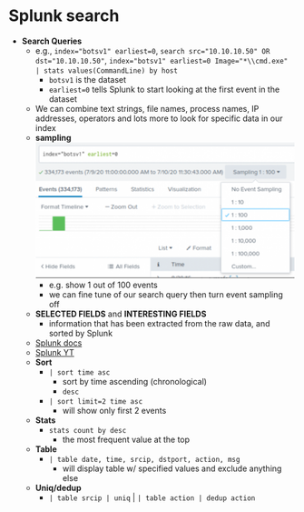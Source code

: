 # Splunk search

* **Search Queries**
  * e.g., `index="botsv1" earliest=0`, `search src="10.10.10.50" OR dst="10.10.10.50"`, `index="botsv1" earliest=0 Image="*\\cmd.exe" | stats values(CommandLine) by host`
    * `botsv1` is the dataset
    * `earliest=0` tells Splunk to start looking at the first event in the dataset
  * We can combine text strings, file names, process names, IP addresses, operators and lots more to look for specific data in our index
  * **sampling**
    ![](images/Screenshot%20from%202025-01-10%2017-56-12.png)
    * e.g. show 1 out of 100 events
    * we can fine tune of our search query then turn event sampling off
  * **SELECTED FIELDS** and **INTERESTING FIELDS**
    * information that has been extracted from the raw data, and sorted by Splunk
  * [Splunk docs](https://docs.splunk.com/Documentation/Splunk/9.0.1/SearchTutorial/Startsearching)
  * [Splunk YT](https://www.youtube.com/watch?v=xtyH_6iMxwA&ab_channel=SplunkHow-To)
  * **Sort**
    * `| sort time asc`
      * sort by time ascending (chronological)
      * `desc`
    * `| sort limit=2 time asc`
      * will show only first 2 events
  * **Stats**
    * `stats count by desc`
      * the most frequent value at the top
  * **Table**
    * `| table date, time, srcip, dstport, action, msg`
      * will display table w/ specified values and exclude anything else
  * **Uniq/dedup**
    * `| table srcip | uniq` | `| table action | dedup action`